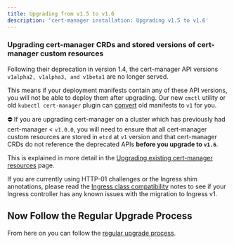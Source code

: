 ```yaml
---
title: Upgrading from v1.5 to v1.6
description: 'cert-manager installation: Upgrading v1.5 to v1.6'
---
```


### Upgrading cert-manager CRDs and stored versions of cert-manager custom resources

Following their deprecation in version 1.4, the cert-manager API versions `v1alpha2, v1alpha3, and v1beta1` are no longer served.

This means if your deployment manifests contain any of these API versions, you will not be able to deploy them after upgrading.
Our new `cmctl` utility or old `kubectl cert-manager` plugin can [convert](../../usage/cmctl.md#convert) old manifests to `v1` for you.

<div className="warning">

⛔️  If you are upgrading cert-manager on a cluster which has previously had
cert-manager < `v1.0.0`, you will need to ensure that all cert-manager custom
resources are stored in `etcd` at `v1` version and that cert-manager CRDs do not
reference the deprecated APIs **before you upgrade to `v1.6`**.

This is explained in more detail in the [Upgrading existing cert-manager resources](./remove-deprecated-apis.md#upgrading-existing-cert-manager-resources)
page.

</div>

If you are currently using HTTP-01 challenges or the Ingress shim annotations, please read the [Ingress class compatibility](./ingress-class-compatibility.md)
notes to see if your Ingress controller has any known issues with the migration to Ingress v1.

## Now Follow the Regular Upgrade Process

From here on you can follow the [regular upgrade process](./README.md).